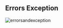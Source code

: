 ## Errors Exception
![errorsandexception](https://github.com/user-attachments/assets/57d05931-9f3b-43cf-a41a-3f4e4bb5d84d)

